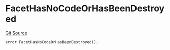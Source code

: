# FacetHasNoCodeOrHasBeenDestroyed
[Git Source](https://github.com/thrackle-io/tron/blob/56352a4526d6a87b8ae2304732a66802674fba29/src/client/token/handler/diamond/HandlerDiamond.sol)


```solidity
error FacetHasNoCodeOrHasBeenDestroyed();
```

